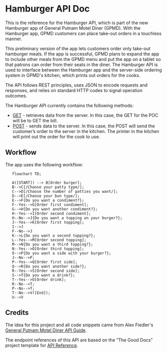 # Hamburger API Doc
This is the reference for the Hamburger API, which is part of the new Hamburger app of General Putnam Motel Diner (GPMD). With the Hamburger app, GPMD customers can place take-out orders in a touchless manner. 

This preliminary version of the app lets customers order only take-out hamburger meals. If the app is successful, GPMD plans to expand the app to include other meals from the GPMD menu and put the app on a tablet so that patrons can order from their seats in the diner.
The Hamburger API is used to interface between the Hamburger app and the server-side ordering system in GPMD's kitchen, which prints out orders for the cooks. 

The API follows REST principles, uses JSON to encode requests and responses, and relies on standard HTTP codes to signal operation outcomes.

The Hamburger API currently contains the following methods:
* [GET](get.md) - retrieves data from the server. In this case, the GET for the POC will be to GET the bill.
* [POST](post.md) - sends data to the server. In this case, the POST will send the customer’s order to the server in the kitchen. The printer in the kitchen will print out the order for the cook to use.


## Workflow
The app uses the following workflow:

```mermaid
   flowchart TD;
   
   A([START]) --> B[Order burger];
   B-->C[/Choose your patty type/];
   C-->D[/Choose the number of patties you want/];
   D-->E[/Choose your bun type/];
   E-->F{Do you want a condiment?};
   F--Yes-->G[Order first condiment];
   G-->H{Do you want another condiment?};
   H--Yes-->I[Order second condiment];
   H--No-->J{Do you want a topping on your burger?};
   J--Yes-->K[Order first topping];
   I-->J
   F--No-->J
   K-->L{Do you want a second topping?};
   L--Yes-->M[Order second topping];
   M-->N{Do you want a third topping?};
   N--Yes-->O[Order third topping];
   O-->P{Do you want a side with your burger?};
   J--No-->P;
   P--Yes-->Q[Order first side];
   Q-->R{Do you want another side?};
   R--Yes-->S[Order second side];
   S-->T{Do you want a drink?};
   T--Yes-->U[Order drink];
   R--No-->T;
   P--No-->T;
   T--No-->V([End]);
   U-->V
```  

## Credits
The idea for this project and all code snippets came from Alex Fiedler's [General Putnam Motel Diner API Guide](https://www.linkedin.com/feed/update/urn:li:activity:6626465471241732096/).

The endpoint references of this API are based on the “The Good Docs” project template for [API Reference](https://github.com/thegooddocsproject/templates/blob/master/api-reference/api-reference.md). 

